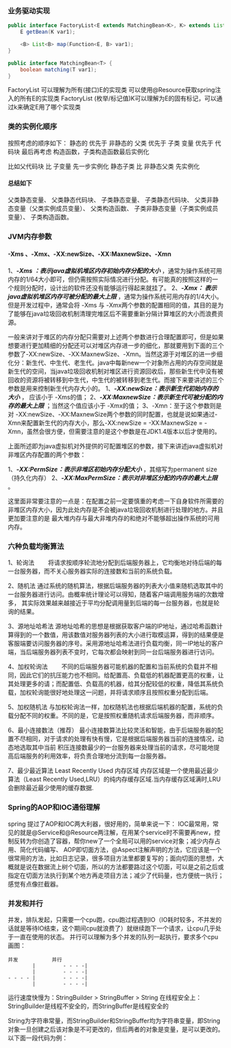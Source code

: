 ### 业务驱动实现
```java
public interface FactoryList<E extends MatchingBean<K>, K> extends List<E> {
    E getBean(K var1);

    <B> List<B> map(Function<E, B> var1);
}
```
```java
public interface MatchingBean<T> {
    boolean matching(T var1);
}
```
FactoryList 可以理解为所有(接口)E的实现类
可以使用@Resource获取spring注入的所有E的实现类 FactoryList
(枚举/标记值)K可以理解为E的固有标记，可以通过k来确定E用了哪个实现类

### 类的实例化顺序
按照考虑的顺序如下：
静态的 优先于 非静态的
父类 优先于 子类
变量 优先于 代码块
最后再考虑 构造函数，子类构造函数最后实例化

比如父代码块 比 子变量 先一步实例化
静态子类 比 非静态父类 先实例化


#### 总结如下
父类静态变量、
父类静态代码块、
子类静态变量、
子类静态代码块、
父类非静态变量（父类实例成员变量）、
父类构造函数、
子类非静态变量（子类实例成员变量）、
子类构造函数。

### JVM内存参数
#### -Xms 、-Xmx、-XX:newSize、-XX:MaxnewSize、-Xmn
1、*****-Xms ：表示java虚拟机堆区内存初始内存分配的大小***** ，通常为操作系统可用内存的1/64大小即可，但仍需按照实际情况进行分配。有可能真的按照这样的一个规则分配时，设计出的软件还没有能够运行得起来就挂了。
2、*****-Xmx： 表示java虚拟机堆区内存可被分配的最大上限***** ，通常为操作系统可用内存的1/4大小。但是开发过程中，通常会将 -Xms 与 -Xmx两个参数的配置相同的值，其目的是为了能够在java垃圾回收机制清理完堆区后不需要重新分隔计算堆区的大小而浪费资源。

一般来讲对于堆区的内存分配只需要对上述两个参数进行合理配置即可，但是如果想要进行更加精细的分配还可以对堆区内存进一步的细化，那就要用到下面的三个参数了-XX:newSize、-XX:MaxnewSize、-Xmn。当然这源于对堆区的进一步细化分：新生代、中生代、老生代。java中每新new一个对象所占用的内存空间就是新生代的空间，当java垃圾回收机制对堆区进行资源回收后，那些新生代中没有被回收的资源将被转移到中生代，中生代的被转移到老生代。而接下来要讲述的三个参数是用来控制新生代内存大小的。
 1、*****-XX:newSize：表示新生代初始内存的大小***** ， 应该小于 -Xms的值；
 2、*****-XX:MaxnewSize：表示新生代可被分配的内存的最大上限***** ；当然这个值应该小于 -Xmx的值；
 3、-Xmn：至于这个参数则是对 -XX:newSize、-XX:MaxnewSize两个参数的同时配置，也就是说如果通过-Xmn来配置新生代的内存大小，那么-XX:newSize = -XX:MaxnewSize = -Xmn，虽然会很方便，但需要注意的是这个参数是在JDK1.4版本以后才使用的。

 上面所述即为java虚拟机对外提供的可配置堆区的参数，接下来讲述java虚拟机对非堆区内存配置的两个参数：

1、*****-XX:PermSize：表示非堆区初始内存分配大小***** ，其缩写为permanent size（持久化内存）
2、*****-XX:MaxPermSize：表示对非堆区分配的内存的最大上限***** 。

这里面非常要注意的一点是：在配置之前一定要慎重的考虑一下自身软件所需要的非堆区内存大小，因为此处内存是不会被java垃圾回收机制进行处理的地方。并且更加要注意的是 最大堆内存与最大非堆内存的和绝对不能够超出操作系统的可用内存。


### 六种负载均衡算法
1、轮询法
　　将请求按顺序轮流地分配到后端服务器上，它均衡地对待后端的每一台服务器，而不关心服务器实际的连接数和当前的系统负载。

2、随机法
     通过系统的随机算法，根据后端服务器的列表大小值来随机选取其中的一台服务器进行访问。由概率统计理论可以得知，随着客户端调用服务端的次数增多，
其实际效果越来越接近于平均分配调用量到后端的每一台服务器，也就是轮询的结果。

3、源地址哈希法
     源地址哈希的思想是根据获取客户端的IP地址，通过哈希函数计算得到的一个数值，用该数值对服务器列表的大小进行取模运算，得到的结果便是客服端要访问服务器的序号。采用源地址哈希法进行负载均衡，同一IP地址的客户端，当后端服务器列表不变时，它每次都会映射到同一台后端服务器进行访问。

4、加权轮询法
　　不同的后端服务器可能机器的配置和当前系统的负载并不相同，因此它们的抗压能力也不相同。给配置高、负载低的机器配置更高的权重，让其处理更多的请；而配置低、负载高的机器，给其分配较低的权重，降低其系统负载，加权轮询能很好地处理这一问题，并将请求顺序且按照权重分配到后端。

5、加权随机法
     与加权轮询法一样，加权随机法也根据后端机器的配置，系统的负载分配不同的权重。不同的是，它是按照权重随机请求后端服务器，而非顺序。

6、最小连接数法（推荐）
     最小连接数算法比较灵活和智能，由于后端服务器的配置不尽相同，对于请求的处理有快有慢，它是根据后端服务器当前的连接情况，动态地选取其中当前
积压连接数最少的一台服务器来处理当前的请求，尽可能地提高后端服务的利用效率，将负责合理地分流到每一台服务器。

7、最少最近算法 Least Recently Used
内存区域 内存区域是一个使用最近最少算法（Least Recently Used,LRU）的纯内存缓存区域.当内存缓存区域满时,LRU 会删除最近最少使用的缓存数据.

### Spring的AOP和IOC通俗理解
spring 提过了AOP和IOC两大利器，很好用的，简单来说一下：
IOC最常用，常见的就是@Service和@Resource两注解，在用某个service时不需要再new，控制反转为你创造了容器，帮你new了一个全局可以用的service对象；减少内存占用、简化代码编写、
AOP即切面方法，@Aspect注解声明的方法，它应该是一个很常用的方法，比如日志记录，很多项目方法里都要复写的；面向切面的思想，大概就是说在数据流上树个切面，所以的方法都要路过这个切面，可以是之前之后或指定在切面方法执行到某个地方再走项目方法；减少了代码量，也方便统一执行；感觉有点像拦截器。

### 并发和并行
并发，排队发起，只需要一个cpu跑，cpu跑过程遇到IO（IO耗时较多，不并发的话就是等待IO结束，这个期间cpu就浪费了）就继续跑下一个请求，让cpu几乎处于一直在使用的状态。
并行可以理解为多个并发的队列一起执行，要求多个cpu
画图：
```
并发  	     并行
        |         - - - -|
        |         - - - -|
- - - -	|         - - - -|
        |         - - - -|
```

运行速度快慢为：StringBuilder > StringBuffer > String
在线程安全上：StringBuilder是线程不安全的，而StringBuffer是线程安全的

String为字符串常量，而StringBuilder和StringBuffer均为字符串变量，即String对象一旦创建之后该对象是不可更改的，但后两者的对象是变量，是可以更改的。以下面一段代码为例：
